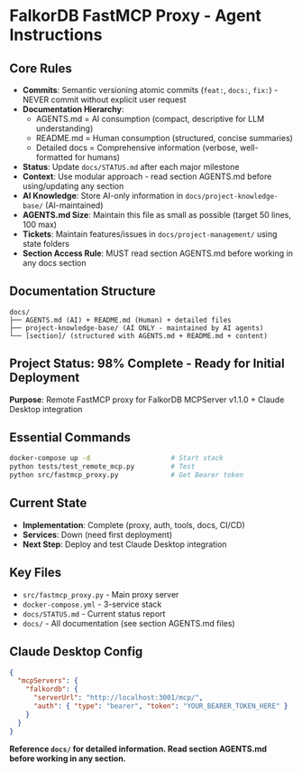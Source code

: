# FalkorDB FastMCP Proxy - Agent Instructions

## Core Rules
- **Commits**: Semantic versioning atomic commits (`feat:`, `docs:`, `fix:`) - NEVER commit without explicit user request
- **Documentation Hierarchy**: 
  - AGENTS.md = AI consumption (compact, descriptive for LLM understanding)
  - README.md = Human consumption (structured, concise summaries)
  - Detailed docs = Comprehensive information (verbose, well-formatted for humans)
- **Status**: Update `docs/STATUS.md` after each major milestone  
- **Context**: Use modular approach - read section AGENTS.md before using/updating any section
- **AI Knowledge**: Store AI-only information in `docs/project-knowledge-base/` (AI-maintained)
- **AGENTS.md Size**: Maintain this file as small as possible (target 50 lines, 100 max)
- **Tickets**: Maintain features/issues in `docs/project-management/` using state folders
- **Section Access Rule**: MUST read section AGENTS.md before working in any docs section

## Documentation Structure
```
docs/
├── AGENTS.md (AI) + README.md (Human) + detailed files
├── project-knowledge-base/ (AI ONLY - maintained by AI agents)
└── [section]/ (structured with AGENTS.md + README.md + content)
```

## Project Status: 98% Complete - Ready for Initial Deployment

**Purpose**: Remote FastMCP proxy for FalkorDB MCPServer v1.1.0 + Claude Desktop integration

## Essential Commands
```bash
docker-compose up -d                    # Start stack
python tests/test_remote_mcp.py         # Test
python src/fastmcp_proxy.py             # Get Bearer token
```

## Current State
- **Implementation**: Complete (proxy, auth, tools, docs, CI/CD)
- **Services**: Down (need first deployment)
- **Next Step**: Deploy and test Claude Desktop integration

## Key Files
- `src/fastmcp_proxy.py` - Main proxy server
- `docker-compose.yml` - 3-service stack  
- `docs/STATUS.md` - Current status report
- `docs/` - All documentation (see section AGENTS.md files)

## Claude Desktop Config
```json
{
  "mcpServers": {
    "falkordb": {
      "serverUrl": "http://localhost:3001/mcp/",
      "auth": { "type": "bearer", "token": "YOUR_BEARER_TOKEN_HERE" }
    }
  }
}
```

**Reference `docs/` for detailed information. Read section AGENTS.md before working in any section.**